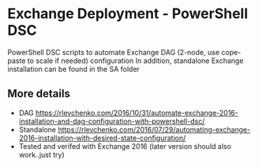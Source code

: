 # Exchange Deployment - PowerShell DSC
PowerShell DSC scripts to automate Exchange DAG (2-node, use cope-paste to scale if needed) configuration
In addition, standalone Exchange installation can be found in the SA folder
## More details
- DAG https://rlevchenko.com/2016/10/31/automate-exchange-2016-installation-and-dag-configuration-with-powershell-dsc/
- Standalone https://rlevchenko.com/2016/07/29/automating-exchange-2016-installation-with-desired-state-configuration/
- Tested and verifed with Exchange 2016 (later version should also work..just try)